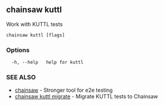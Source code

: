 ## chainsaw kuttl

Work with KUTTL tests

```
chainsaw kuttl [flags]
```

### Options

```
  -h, --help   help for kuttl
```

### SEE ALSO

* [chainsaw](chainsaw.md)	 - Stronger tool for e2e testing
* [chainsaw kuttl migrate](chainsaw_kuttl_migrate.md)	 - Migrate KUTTL tests to Chainsaw

